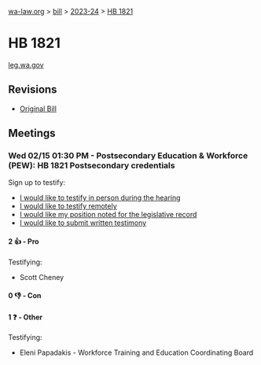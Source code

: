 [wa-law.org](/) > [bill](/bill/) > [2023-24](/bill/2023-24/) > [HB 1821](/bill/2023-24/hb/1821/)

# HB 1821
[leg.wa.gov](https://app.leg.wa.gov/billsummary?BillNumber=1821&Year=2023&Initiative=false)

## Revisions
* [Original Bill](1/)

## Meetings
### Wed 02/15 01:30 PM - Postsecondary Education & Workforce (PEW): HB 1821 Postsecondary credentials
Sign up to testify:
* [I would like to testify in person during the hearing](https://app.leg.wa.gov/csi/Testifier/Add?chamber=House&mId=30753&aId=151954&caId=21585&tId=1)
* [I would like to testify remotely](https://app.leg.wa.gov/csi/Testifier/Add?chamber=House&mId=30753&aId=151954&caId=21585&tId=2)
* [I would like my position noted for the legislative record](https://app.leg.wa.gov/csi/Testifier/Add?chamber=House&mId=30753&aId=151954&caId=21585&tId=3)
* [I would like to submit written testimony](https://app.leg.wa.gov/csi/Testifier/Add?chamber=House&mId=30753&aId=151954&caId=21585&tId=4)

#### 2 👍 - Pro
Testifying:
* Scott Cheney

#### 0 👎 - Con

#### 1 ❓ - Other
Testifying:
* Eleni Papadakis - Workforce Training and Education Coordinating Board
